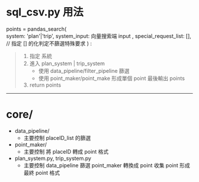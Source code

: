 # sql_csv.py 用法
points = pandas_search(  
                    system: 'plan'|'trip',
                    system_input: 向量搜索端 input , 
                    special_request_list: [],   //  指定 [] 的化判定不篩選特殊要求
                ) : 
> 1. 指定 系統
> 2. 進入 plan_system | trip_system
>       * 使用 data_pipeline/filter_pipeline 篩選
>       * 使用 point_maker/point_make 形成單個 point 最後輸出 points
> 3. return points


---

# core/ 
- data_pipeline/ 
    - 主要控制 placeID_list 的篩選
- point_maker/
    - 主要控制 將 placeID 轉成 point 格式
- plan_system.py, trip_system.py
    - 主要控制 
        data_pipeline 篩選
        point_maker 轉換成 point
        收集 point 形成最終 point 格式